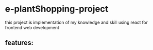 # e-plantShopping-project

this project is implementation of my knowledge and skill using react for frontend web development

## features:

